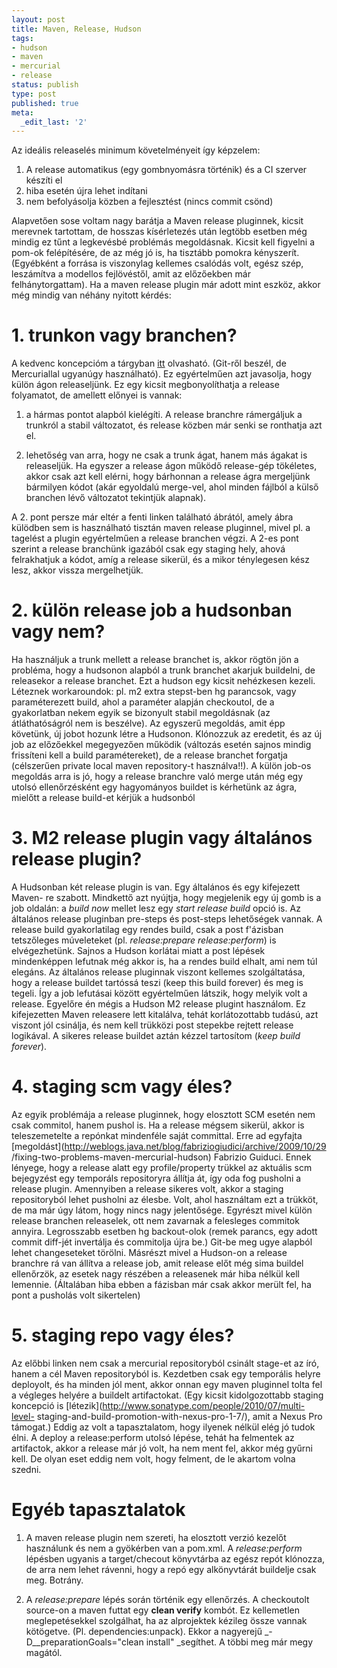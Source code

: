 ```yaml
---
layout: post
title: Maven, Release, Hudson
tags:
- hudson
- maven
- mercurial
- release
status: publish
type: post
published: true
meta:
  _edit_last: '2'
---
```

Az ideális releaselés minimum követelményeit így képzelem:

1. A release automatikus (egy gombnyomásra történik) és a CI szerver készíti el
2. hiba esetén újra lehet indítani
3. nem befolyásolja közben a fejlesztést (nincs commit csönd)

Alapvetően sose voltam nagy barátja a Maven release pluginnek, kicsit merevnek
tartottam, de hosszas kísérletezés után legtöbb esetben még mindig ez tűnt a
legkevésbé problémás megoldásnak. Kicsit kell figyelni a pom-ok felépítésére,
de az még jó is, ha tisztább pomokra kényszerít. (Egyébként a forrása is
viszonylag kellemes csalódás volt, egész szép, leszámítva a modellos
fejlövéstől, amit az előzőekben már felhánytorgattam). Ha a maven release
plugin már adott mint eszköz, akkor még mindig van néhány nyitott kérdés:

# **1.** **trunkon vagy branchen?**

A kedvenc koncepcióm a tárgyban [itt](http://nvie.com/git-model) olvasható.
(Git-ről beszél, de Mercuriallal ugyanúgy használható). Ez egyértelműen azt
javasolja, hogy külön ágon releaseljünk. Ez egy kicsit megbonyolíthatja a
release folyamatot, de amellett előnyei is vannak:

1. a hármas pontot alapból kielégíti. A release branchre rámergáljuk a trunkról a stabil változatot, és release közben már senki se ronthatja azt el.

2. lehetőség van arra, hogy ne csak a trunk ágat, hanem más ágakat is releaseljük. Ha egyszer a release ágon működő release-gép tökéletes, akkor csak azt kell elérni, hogy bárhonnan a release ágra mergeljünk bármilyen kódot (akár egyoldalú merge-vel, ahol minden fájlból a külső branchen lévő változatot tekintjük alapnak).

A 2. pont persze már eltér a fenti linken található ábrától, amely ábra
külödben sem is használható tisztán maven release pluginnel, mivel pl. a
tagelést a plugin egyértelműen a release branchen végzi. A 2-es pont szerint a
release branchünk igazából csak egy staging hely, ahová felrakhatjuk a kódot,
amíg a release sikerül, és a mikor ténylegesen kész lesz, akkor vissza
mergelhetjük.

# **2. külön release job a hudsonban vagy nem?**

Ha használjuk a trunk mellett a release branchet is, akkor rögtön jön a
probléma, hogy a hudsonon alapból a trunk branchet akarjuk buildelni, de
releasekor a release branchet. Ezt a hudson egy kicsit nehézkesen kezeli.
Léteznek workaroundok: pl. m2 extra stepst-ben hg parancsok, vagy
paraméterezett build, ahol a paraméter alapján checkoutol, de a gyakorlatban
nekem egyik se bizonyult stabil megoldásnak (az átláthatóságról nem is
beszélve). Az egyszerű megoldás, amit épp követünk, új jobot hozunk létre a
Hudsonon. Klónozzuk az eredetit, és az új job az előzőekkel megegyezően
működik (változás esetén sajnos mindig frissíteni kell a build paramétereket),
de a release branchet forgatja (célszerűen private local maven repository-t
használva!!). A külön job-os megoldás arra is jó, hogy a release branchre való
merge után még egy utolsó ellenőrzésként egy hagyományos buildet is kérhetünk
az ágra, mielőtt a release build-et kérjük a hudsonból

# **3. M2 release plugin vagy általános release plugin?**

A Hudsonban két release plugin is van. Egy általános és egy kifejezett Maven-
re szabott. Mindkettő azt nyújtja, hogy megjelenik egy új gomb is a job
oldalán: a _build now_ mellet lesz egy _start release build_ opció is. Az
általános release pluginban pre-steps és post-steps lehetőségek vannak. A
release build gyakorlatilag egy rendes build, csak a post f'ázisban
tetszőleges múveleteket (pl. _release:prepare_ _release:perform_) is
elvégezhetünk. Sajnos a Hudson korlátai miatt a post lépések mindenképpen
lefutnak még akkor is, ha a rendes build elhalt, ami nem túl elegáns. Az
általános release pluginnak viszont kellemes szolgáltatása, hogy a release
buildet tartóssá teszi (keep this build forever) és meg is tegeli. Így a job
lefutásai között egyértelműen látszik, hogy melyik volt a release. Egyelőre én
mégis a Hudson M2 release plugint használom. Ez kifejezetten Maven releasere
lett kitalálva, tehát korlátozottabb tudású, azt viszont jól csinálja, és nem
kell trükközi post stepekbe rejtett release logikával. A sikeres release
buildet aztán kézzel tartosítom (_keep build forever_).

# **4. staging scm vagy éles?**

Az egyik problémája a release pluginnek, hogy elosztott SCM esetén nem csak
commitol, hanem pushol is. Ha a release mégsem sikerül, akkor is
teleszemetelte a repónkat mindenféle saját committal. Erre ad egyfajta
[megoldást](http://weblogs.java.net/blog/fabriziogiudici/archive/2009/10/29
/fixing-two-problems-maven-mercurial-hudson) Fabrizio Guiduci. Ennek lényege,
hogy a release alatt egy profile/property trükkel az aktuális scm bejegyzést
egy temporáls repositoryra állítja át, így oda fog pusholni a release plugin.
Amennyiben a release sikeres volt, akkor a staging repositoryból lehet
pusholni az élesbe. Volt, ahol használtam ezt a trükköt, de ma már úgy látom,
hogy nincs nagy jelentősége. Egyrészt mivel külön release branchen releaselek,
ott nem zavarnak a felesleges commitok annyira. Legrosszabb esetben hg
backout-olok (remek parancs, egy adott commit diff-jét invertálja és
commitolja újra be.) Git-be meg ugye alapból lehet changeseteket törölni.
Másrészt mivel a Hudson-on a release branchre rá van állítva a release job,
amit release előt még sima buildel ellenőrzök, az esetek nagy részében a
releasenek már hiba nélkül kell lemennie. (Általában hiba ebben a fázisban már
csak akkor merült fel, ha pont a pusholás volt sikertelen)

# **5. staging repo vagy éles?**

Az előbbi linken nem csak a mercurial repositoryból csinált stage-et az író,
hanem a cél Maven repositoryból is. Kezdetben csak egy temporális helyre
deployolt, és ha minden jól ment, akkor onnan egy maven pluginnel tolta fel a
végleges helyére a buildelt artifactokat. (Egy kicsit kidolgozottabb staging
koncepció is [létezik](http://www.sonatype.com/people/2010/07/multi-level-
staging-and-build-promotion-with-nexus-pro-1-7/), amit a Nexus Pro támogat.)
Eddig az volt a tapasztalatom, hogy ilyenek nélkül elég jó tudok élni. A
deploy a release:perform utolsó lépése, tehát ha felmentek az artifactok,
akkor a release már jó volt, ha nem ment fel, akkor még gyűrni kell. De olyan
eset eddig nem volt, hogy felment, de le akartom volna szedni.

# Egyéb tapasztalatok

1. A maven release plugin nem szereti, ha elosztott verzió kezelőt használunk
és nem a gyökérben van a pom.xml. A _release:perform_ lépésben ugyanis a
target/checout könyvtárba az egész repót klónozza, de arra nem lehet rávenni,
hogy a repó egy alkönyvtárát buildelje csak meg. Botrány. 

2. A _release:prepare_ lépés során történik egy ellenőrzés. A checkoutolt source-on
a maven futtat egy **clean verify** kombót. Ez kellemetlen meglepetésekkel
szolgálhat, ha az alprojektek kézileg össze vannak kötögetve. (Pl.
dependencies:unpack). Ekkor a nagyerejű _-D__preparationGoals="clean install"
_segíthet. A többi meg már megy magától.


